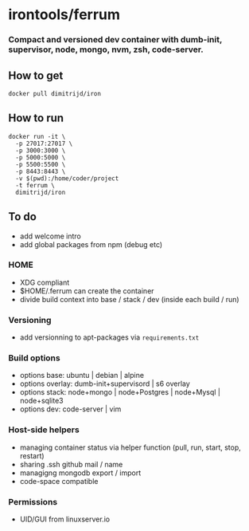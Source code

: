 # irontools/ferrum 

### Compact and versioned dev container with dumb-init, supervisor, node, mongo, nvm, zsh, code-server.


## How to get
```
docker pull dimitrijd/iron
```

## How to run
```
docker run -it \
  -p 27017:27017 \
  -p 3000:3000 \
  -p 5000:5000 \
  -p 5500:5500 \
  -p 8443:8443 \
  -v $(pwd):/home/coder/project
  -t ferrum \
  dimitrijd/iron
```

## To do
- add welcome intro 
- add global packages from npm (debug etc)

### HOME
- XDG compliant
- $HOME/.ferrum can create the container 
- divide build context into base / stack / dev (inside each build / run)

### Versioning
- add versionning to apt-packages via `requirements.txt`

### Build options
- options base: ubuntu | debian | alpine
- options overlay: dumb-init+supervisord | s6 overlay
- options stack: node+mongo | node+Postgres | node+Mysql | node+sqlite3
- options dev: code-server | vim

### Host-side helpers
- managing container status via helper function (pull, run, start, stop, restart)
- sharing .ssh github  mail / name
- managigng mongodb export / import
- code-space compatible

### Permissions
- UID/GUI from linuxserver.io
